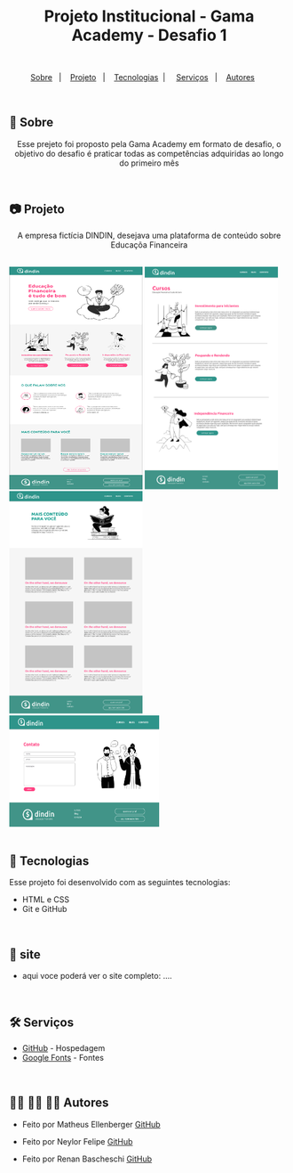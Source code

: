 <h1 align="center"> Projeto Institucional - Gama Academy - Desafio 1 </h1>

<br>

<p align="center">
  <a href="#-sobre">Sobre</a>&nbsp;&nbsp;&nbsp;|&nbsp;&nbsp;&nbsp;
  <a href="#-projeto">Projeto</a>&nbsp;&nbsp;&nbsp;|&nbsp;&nbsp;&nbsp;
  <a href="#-tecnologias">Tecnologias</a>&nbsp;&nbsp;|&nbsp;&nbsp;&nbsp;&nbsp;
  <a href="#-Serviços">Serviços</a>&nbsp;&nbsp;&nbsp;|&nbsp;&nbsp;&nbsp;
  <a href="#-Autores">Autores</a>&nbsp;&nbsp;&nbsp;&nbsp;&nbsp;&nbsp;
</p>

<br>

## 🎯 Sobre

<p align="center">Esse prejeto foi proposto pela Gama Academy em formato de desafio, o objetivo do desafio é praticar todas as competências adquiridas ao longo do primeiro mês</p>

<br>

## 📷 Projeto
<p align="center">A empresa fictícia DINDIN, desejava uma plataforma de conteúdo sobre Educaçõa Financeira</p>
<br>
<div display="flex">
<img src="./projeto-finalizado/INICIO.png" alt="inicio" width="240px" height="400px">
<img src="./projeto-finalizado/CURSOS.png" alt="inicio" width="240px" height="400px">
<img src="./projeto-finalizado/BLOG.png" alt="inicio" width="240px" height="400px">
<img src="./projeto-finalizado/CONTATO.png" alt="inicio" width="270px" height="200px">
</div>

<br>

## 🚀 Tecnologias

Esse projeto foi desenvolvido com as seguintes tecnologias:

- HTML e CSS
- Git e GitHub

<br>

## 📍 site

- aqui voce poderá ver o site completo: .... 
<br>

## 🛠️ Serviços

- <a href="https://github.com/Matheus-Ellenberger">GitHub</a> - Hospedagem
- <a href="https://fonts.google.com/">Google Fonts</a> - Fontes

<br>

## 🙋‍♂️ 🙋‍♂️ 🙋‍♂️ Autores

- Feito por Matheus Ellenberger <a href="https://github.com/Matheus-Ellenberger">GitHub</a>

- Feito por Neylor Felipe <a href="https://github.com/neylorfelipet3">GitHub</a>

- Feito por Renan Bascheschi <a href="https://github.com/renanbacheschi">GitHub</a>
